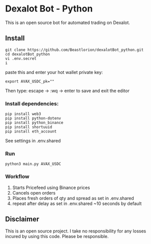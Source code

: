 # Dexalot Bot - Python
This is an open source bot for automated trading on Dexalot.

## Install

```
git clone https://github.com/Beastlorion/dexalotBot_python.git
cd dexalotBot_python
vi .env.secret
i
```
paste this and enter your hot wallet private key:
```
export AVAX_USDC_pk=""
```
Then type: escape -> :wq -> enter
to save and exit the editor

### Install dependencies:
```
pip install web3
pip install python-dotenv
pip install python_binance
pip install shortuuid
pip install eth_account
```

See settings in .env.shared

### Run
```
python3 main.py AVAX_USDC
```

### Workflow
1. Starts Pricefeed using Binance prices
2. Cancels open orders
3. Places fresh orders of qty and spread as set in .env.shared
4. repeat after delay as set in .env.shared ~10 seconds by default

## Disclaimer
This is an open source project. I take no responsibility for any losses incured by using this code. Please be responsible.
